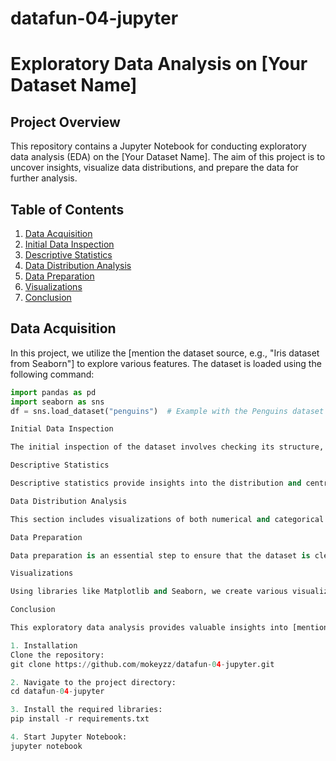 # datafun-04-jupyter
# Exploratory Data Analysis on [Your Dataset Name]

## Project Overview

This repository contains a Jupyter Notebook for conducting exploratory data analysis (EDA) on the [Your Dataset Name]. The aim of this project is to uncover insights, visualize data distributions, and prepare the data for further analysis.

## Table of Contents

1. [Data Acquisition](#data-acquisition)
2. [Initial Data Inspection](#initial-data-inspection)
3. [Descriptive Statistics](#descriptive-statistics)
4. [Data Distribution Analysis](#data-distribution-analysis)
5. [Data Preparation](#data-preparation)
6. [Visualizations](#visualizations)
7. [Conclusion](#conclusion)

## Data Acquisition

In this project, we utilize the [mention the dataset source, e.g., "Iris dataset from Seaborn"] to explore various features. The dataset is loaded using the following command:

```python
import pandas as pd
import seaborn as sns
df = sns.load_dataset("penguins")  # Example with the Penguins dataset

Initial Data Inspection

The initial inspection of the dataset involves checking its structure, size, and data types. This step is crucial to understand the information we are working with.

Descriptive Statistics

Descriptive statistics provide insights into the distribution and central tendencies of the dataset, helping to identify patterns and anomalies.

Data Distribution Analysis

This section includes visualizations of both numerical and categorical data distributions to understand the dataset better.

Data Preparation

Data preparation is an essential step to ensure that the dataset is clean and formatted correctly for analysis. This includes handling missing values, renaming columns, and adding new features.

Visualizations

Using libraries like Matplotlib and Seaborn, we create various visualizations to extract and present insights from the data.

Conclusion

This exploratory data analysis provides valuable insights into [mention any key findings or conclusions]. The analysis can be further expanded upon with additional datasets or deeper statistical analyses.

1. Installation
Clone the repository:
git clone https://github.com/mokeyzz/datafun-04-jupyter.git

2. Navigate to the project directory:
cd datafun-04-jupyter

3. Install the required libraries:
pip install -r requirements.txt

4. Start Jupyter Notebook:
jupyter notebook

